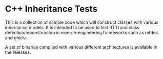 C++ Inheritance Tests
=====================

This is a collection of sample code which will construct classes with various inheritance models. It is intended to be used to test RTTI and class detection/reconstruction in reverse-engineering frameworks such as retdec and ghidra.

A set of binaries compiled with various different architectures is available in the releases.
